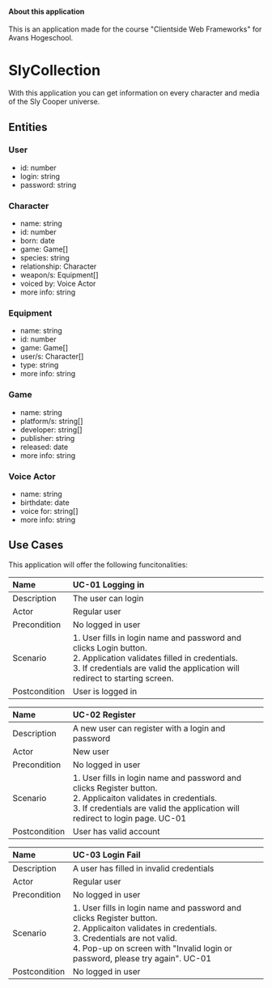#### About this application
This is an application made for the course "Clientside Web Frameworks" for Avans Hogeschool.

# SlyCollection
With this application you can get information on every character and media of the Sly Cooper universe. 

## Entities

### User
* id: number
* login: string
* password: string

### Character                   
* name: string                  
* id: number                    
* born: date                    
* game: Game[]                
* species: string               
* relationship: Character      
* weapon/s: Equipment[]          
* voiced by: Voice Actor   
* more info: string

### Equipment   
* name: string  
* id: number    
* game: Game[]
* user/s: Character[]
* type: string  
* more info: string

### Game
* name: string
* platform/s: string[]
* developer: string[]
* publisher: string
* released: date
* more info: string

### Voice Actor
* name: string
* birthdate: date
* voice for: string[]
* more info: string

## Use Cases
This application will offer the following funcitonalities:

Name | UC-01 Logging in
:--- | :---  
Description | The user can login
Actor | Regular user
Precondition | No logged in user
Scenario | 1. User fills in login name and password and clicks Login button.<br> 2. Application validates filled in credentials.<br> 3. If credentials are valid the application will redirect to starting screen.
Postcondition | User is logged in

Name | UC-02 Register
:--- | :---  
Description | A new user can register with a login and password
Actor | New user
Precondition | No logged in user
Scenario | 1. User fills in login name and password and clicks Register button.<br> 2. Applicaiton validates in credentials.<br> 3. If credentials are valid the application will redirect to login page. UC-01
Postcondition | User has valid account

Name | UC-03 Login Fail
:--- | :---  
Description | A user has filled in invalid credentials
Actor | Regular user
Precondition | No logged in user
Scenario | 1. User fills in login name and password and clicks Register button.<br> 2. Applicaiton validates in credentials.<br> 3. Credentials are not valid.<br> 4. Pop-up on screen with "Invalid login or password, please try again". UC-01
Postcondition | No logged in user
